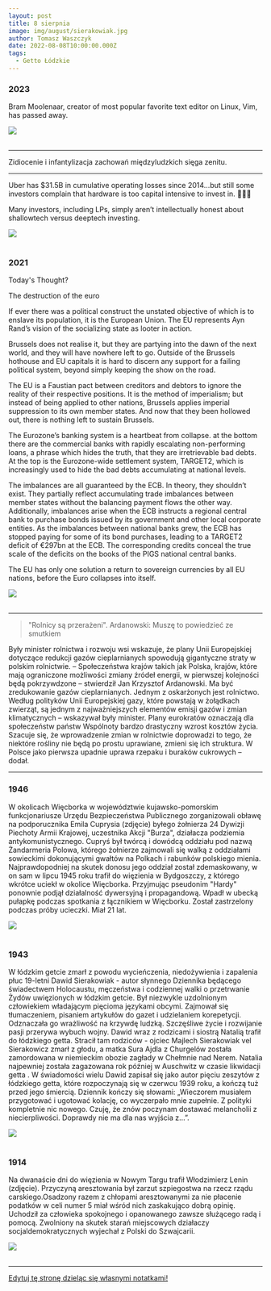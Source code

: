 ```yaml
---
layout: post
title: 8 sierpnia
image: img/august/sierakowiak.jpg
author: Tomasz Waszczyk
date: 2022-08-08T10:00:00.000Z
tags:
  - Getto Łódzkie
---
```


### 2023

Bram Moolenaar, creator of most popular favorite text editor on Linux, Vim, has passed away.

<img src="./img/august/bram.jpeg"><br><br>

---

Zidiocenie i infantylizacja zachowań międzyludzkich sięga zenitu.

---

Uber has $31.5B in cumulative operating losses since 2014…but still some investors complain that hardware is too capital intensive to invest in. 🤦🏻‍♂️

Many investors, including LPs, simply aren’t intellectually honest about shallowtech versus deeptech investing.

<img src="./img/august/uber.jpeg"><br><br>

### 2021

Today's Thought?

The destruction of the euro

If ever there was a political construct the unstated objective of which is to enslave its population, it is the European Union. The EU represents Ayn Rand’s vision of the socializing state as looter in action.

Brussels does not realise it, but they are partying into the dawn of the next world, and they will have nowhere left to go. Outside of the Brussels hothouse and EU capitals it is hard to discern any support for a failing political system, beyond simply keeping the show on the road.

The EU is a Faustian pact between creditors and debtors to ignore the reality of their respective positions. It is the method of imperialism; but instead of being applied to other nations, Brussels applies imperial suppression to its own member states. And now that they been hollowed out, there is nothing left to sustain Brussels.

The Eurozone’s banking system is a heartbeat from collapse. at the bottom there are the commercial banks with rapidly escalating non-performing loans, a phrase which hides the truth, that they are irretrievable bad debts. At the top is the Eurozone-wide settlement system, TARGET2, which is increasingly used to hide the bad debts accumulating at national levels.

The imbalances are all guaranteed by the ECB. In theory, they shouldn’t exist. They partially reflect accumulating trade imbalances between member states without the balancing payment flows the other way. Additionally, imbalances arise when the ECB instructs a regional central bank to purchase bonds issued by its government and other local corporate entities. As the imbalances between national banks grew, the ECB has stopped paying for some of its bond purchases, leading to a TARGET2 deficit of €297bn at the ECB. The corresponding credits conceal the true scale of the deficits on the books of the PIGS national central banks.

The EU has only one solution a return to sovereign currencies by all EU nations, before the Euro collapses into itself.

<img src="./img/august/euro2021.jpeg"><br><br>

---

> "Rolnicy są przerażeni". Ardanowski: Muszę to powiedzieć ze smutkiem

Były minister rolnictwa i rozwoju wsi wskazuje, że plany Unii Europejskiej dotyczące redukcji gazów cieplarnianych spowodują gigantyczne straty w polskim rolnictwie. – Społeczeństwa krajów takich jak Polska, krajów, które mają ograniczone możliwości zmiany źródeł energii, w pierwszej kolejności będą pokrzywdzone – stwierdził Jan Krzysztof Ardanowski.
Ma być zredukowanie gazów cieplarnianych. Jednym z oskarżonych jest rolnictwo. Według polityków Unii Europejskiej gazy, które powstają w żołądkach zwierząt, są jednym z najważniejszych elementów emisji gazów i zmian klimatycznych – wskazywał były minister.
Plany eurokratów oznaczają dla społeczeństw państw Wspólnoty bardzo drastyczny wzrost kosztów życia.
Szacuje się, że wprowadzenie zmian w rolnictwie doprowadzi to tego, że niektóre rośliny nie będą po prostu uprawiane, zmieni się ich struktura. W Polsce jako pierwsza upadnie uprawa rzepaku i buraków cukrowych – dodał.

---

### 1946

W okolicach Więcborka w województwie kujawsko-pomorskim funkcjonariusze Urzędu Bezpieczeństwa Publicznego zorganizowali obławę na podporucznika Emila Cuprysia (zdjęcie) byłego żołnierza 24 Dywizji Piechoty Armii Krajowej, uczestnika Akcji "Burza", działacza podziemia antykomunistycznego.  Cupryś był twórcą i dowódcą oddziału pod nazwą Żandarmeria Polowa, którego żołnierze zajmowali się walką z oddziałami sowieckimi dokonującymi gwałtów na Polkach i rabunków polskiego mienia. Najprawdopodniej na skutek donosu jego oddział został zdemaskowany, w on sam w lipcu 1945 roku trafił do więzienia w Bydgoszczy, z którego wkrótce uciekł w okolice Więcborka. Przyjmując pseudonim "Hardy" ponownie podjął działalność dywersyjną i propagandową. Wpadł w ubecką pułapkę podczas spotkania z łącznikiem w Więcborku. Został zastrzelony podczas próby ucieczki. Miał 21 lat.

<img src="./img/august/emilacuprysia.jpg"><br><br>

### 1943

W łódzkim getcie zmarł z powodu wycieńczenia, niedożywienia i zapalenia płuc 
19-letni Dawid Sierakowiak - autor słynnego Dziennika będącego świadectwem Holocaustu, męczeństwa i codziennej walki o przetrwanie Żydów uwięzionych w łódzkim getcie. Był niezwykle uzdolnionym człowiekiem władającym pięcioma językami obcymi. Zajmował się tłumaczeniem, pisaniem artykułów do gazet i udzielaniem korepetycji. Odznaczała go wrażliwość na krzywdę ludzką. Szczęśliwe życie i rozwijanie pasji przerywa wybuch wojny. Dawid wraz z rodzicami i siostrą Natalią trafił do łódzkiego getta. Stracił tam rodziców - ojciec Majlech Sierakowiak  vel Sierakowicz zmarł z głodu, a matka Sura Ajdla z Churgelów została zamordowana w niemieckim obozie zagłady w Chełmnie nad Nerem. Natalia najpewniej  została zagazowana rok później w Auschwitz w czasie likwidacji getta . W świadomości wielu Dawid zapisał się jako autor pięciu zeszytów z łódzkiego getta, które rozpoczynają się w czerwcu 1939 roku, a kończą tuż przed jego śmiercią. Dziennik kończy się słowami: „Wieczorem musiałem przygotować i ugotować kolację, co wyczerpało mnie zupełnie. Z polityki kompletnie nic nowego. Czuję, że znów poczynam dostawać melancholii z niecierpliwości. Doprawdy nie ma dla nas wyjścia z…”.

<img src="./img/august/sierakowiak.jpg"><br><br>

### 1914

Na dwanaście dni do więzienia w Nowym Targu trafił Włodzimierz Lenin (zdjęcie). Przyczyną aresztowania był zarzut szpiegostwa na rzecz rządu carskiego.Osadzony razem z chłopami aresztowanymi za nie płacenie podatków w celi numer 5 miał wśród nich zaskakująco dobrą opinię. Uchodził za człowieka spokojnego i opanowanego zawsze służącego radą i pomocą. Zwolniony na skutek starań miejscowych działaczy socjaldemokratycznych wyjechał z Polski do Szwajcarii.

<img src="./img/august/lenin.jpg"><br><br>

---

<a href="https://github.com/TomaszWaszczyk/historia.waszczyk.com/edit/master/src/content/august-8.md" target="_blank">Edytuj tę stronę dzieląc się własnymi notatkami!</a>
